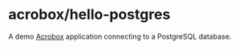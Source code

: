 # acrobox/hello-postgres

A demo [Acrobox](https://acrobox.io) application connecting to a PostgreSQL database.
